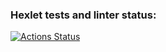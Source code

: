 ### Hexlet tests and linter status:
[![Actions Status](https://github.com/infl4me/rails-project-lvl3/workflows/hexlet-check/badge.svg)](https://github.com/infl4me/rails-project-lvl3/actions)